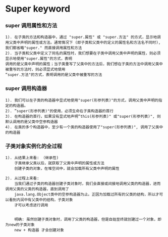 # Super keyword




### super 调用属性和方法

    1). 在子类的方法和构造器中，通过 "super.属性" 或 "super.方法" 的方式，显示地调用父类中声明的属性或方法。通常情况下 (即子类和父类中的定义的属性名和方法名不同时), 我们都省略"super." 而直接调用属性和方法
    2). 当子类和父类中定义了同名的属性时，我们想要在子类中调用父类中声明的属性，则必须显示地使用"super.属性"的方式，表明
    调用的是父类中声明的属性；当子类重写了父类中的方法后，我们想在子类的方法中调用父类中被重写的方法时，则必须显式地使用
    “super.方法"的方式，表明调用的是父类中被重写的方法
    
    

### super 调用构造器

    1). 我们可以在子类的构造器中显式地使用"super(形参列表)"的方式，调用父类中声明的指定的构造器。
    2). ”super(形参列表)"的使用，必须生命在子类构造器的首行
    3). 在构造器的首行，如果没有显式地声明“this(形参列表)" 或"super(形参列表)", 则默认调用的是父类中空参构造器
    4). 在类的多个构造器中，至少有一个类的构造器使用了"super(形参列表)", 调用了父类中的构造器



### 子类对象实例化的全过程

    1). 从结果上来看: （继承性)
        子类继承父类以后，就获取了父类中声明的属性或方法
        创建子类的对象，在堆空间中，就会加载所有父类中声明的属性
        
    2). 从过程上来看: 
        当我们通过子类的构造器创建子类对象时，我们会直接或间接地调用父类的构造器，进而调用父类的父类的构造器，直到调用了
        java.lang.Object类中的空参构造器为止。正因为加载过所有的父类的结构，所以才可以看到内润中有父类中的结构，子类对象
        才可以考虑进行调用
        
        
        明确: 虽然创建子类对象时，调用了父类的构造器，但是自始至终就创建过一个对象，即为new的子类对象
        new + 构造器 才会创建对象

